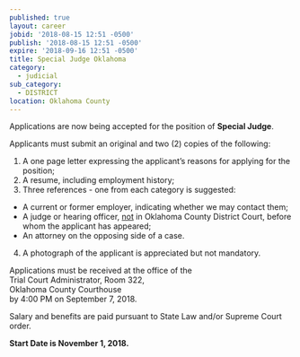```yaml
---
published: true
layout: career
jobid: '2018-08-15 12:51 -0500'
publish: '2018-08-15 12:51 -0500'
expire: '2018-09-16 12:51 -0500'
title: Special Judge Oklahoma
category:
  - judicial
sub_category:
  - DISTRICT
location: Oklahoma County
---
```

Applications are now being accepted for the position of **Special Judge**. 

Applicants must submit an original and two (2) copies of the following:

1. A one page letter expressing the applicant’s reasons for applying for the position;
2. A resume, including employment history;
3. Three references - one from each category is suggested: 
 - A current or former employer, indicating whether we may contact them;
 - A judge or hearing officer, <u>not</u> in Oklahoma County District Court, before whom the applicant has appeared;
 - An attorney on the opposing side of a case.
4. A photograph of the applicant is appreciated but not mandatory. 

Applications must be received at the office of the  
Trial Court Administrator, Room 322,   
Oklahoma County Courthouse  
by 4:00 PM on September 7, 2018.

Salary and benefits are paid pursuant to State Law and/or Supreme Court order.

**Start Date is November 1, 2018.**
